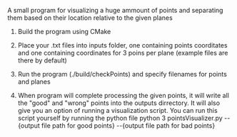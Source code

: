 A small program for visualizing a huge ammount of points and separating them based on their location relative to the given planes

1. Build the program using CMake

2. Place your .txt files into inputs folder, one containing points coorditates and one containing coordinates for 3 poins per plane (example files are there by default)

3. Run the program (./build/checkPoints) and specify filenames for points and planes

4. When program will complete processing the given points, it will write all the "good" and "wrong" points into the outputs dirrectory. 
   It will also give you an option of running a visualization script. 
   You can run this script yourself by running the python file 
   python 3 pointsVisualizer.py --{output file path for good points} --{output file path for bad points}
